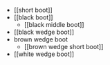 - [[short boot]]
- [[black boot]]
    - [[black middle boot]]
- [[black wedge boot]]
- brown wedge boot
    - [[brown wedge short boot]]
- [[white wedge boot]]
